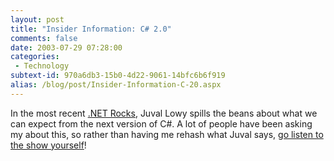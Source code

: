 ```yaml
---
layout: post
title: "Insider Information: C# 2.0"
comments: false
date: 2003-07-29 07:28:00
categories:
 - Technology
subtext-id: 970a6db3-15b0-4d22-9061-14bfc6b6f919
alias: /blog/post/Insider-Information-C-20.aspx
---
```



In the most recent [.NET Rocks](http://www.franklins.net/dotnetrocks.asp), Juval Lowy spills the beans about what we can expect from the next version of C#. A lot of people have been asking my about this, so rather than having me rehash what Juval says, [go listen to the show yourself](http://www.franklins.net/dotnetrocks.asp#thisweek)! 
